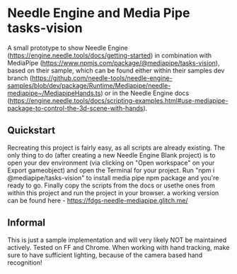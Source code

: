 # Needle Engine and Media Pipe tasks-vision
A small prototype to show Needle Engine (https://engine.needle.tools/docs/getting-started) in combination with MediaPipe (https://www.npmjs.com/package/@mediapipe/tasks-vision), based on their sample, which can be found either within their samples dev branch (https://github.com/needle-tools/needle-engine-samples/blob/dev/package/Runtime/Mediapipe/needle-mediapipe~/MediapipeHands.ts) or in the Needle Engine docs (https://engine.needle.tools/docs/scripting-examples.html#use-mediapipe-package-to-control-the-3d-scene-with-hands).

## Quickstart
Recreating this project is fairly easy, as all scripts are already existing. The only thing to do (after creating a new Needle Engine Blank project) is to open your dev environment (via clicking on "Open workspace" on your Export gameobject) and open the Terminal for your project. Run "npm i @mediapipe/tasks-vision" to install media pipe npm package and you're ready to go. Finally copy the scripts from the docs or usethe ones from within this project and run the project in your browser. a working version can be found here - https://fdgs-needle-mediapipe.glitch.me/

## Informal
This is just a sample implementation and will very likely NOT be maintained actively. Tested on FF and Chrome. When working with hand tracking, make sure to have sufficient lighting, because of the camera based hand recognition!
